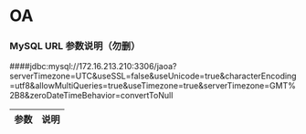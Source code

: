 # OA
### MySQL URL 参数说明（勿删）
####jdbc:mysql://172.16.213.210:3306/jaoa?serverTimezone=UTC&useSSL=false&useUnicode=true&characterEncoding=utf8&allowMultiQueries=true&useTimezone=true&serverTimezone=GMT%2B8&zeroDateTimeBehavior=convertToNull

参数 | 说明
-|-|

